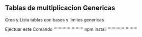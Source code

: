 ## Tablas de multiplicacion Genericas

Crea y Lista tablas con bases y limites genericas

Ejectuar este Comando
'''''''''''''''''''''''
npm install
'''''''''''''''''''''''